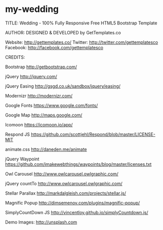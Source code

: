 # my-wedding

TITLE:
Wedding - 100% Fully Responsive Free HTML5 Bootstrap Template

AUTHOR:
DESIGNED & DEVELOPED by GetTemplates.co

Website: http://gettemplates.co/
Twitter: http://twitter.com/gettemplatesco
Facebook: http://facebook.com/gettemplatesco

CREDITS:

Bootstrap
http://getbootstrap.com/

jQuery
http://jquery.com/

jQuery Easing
http://gsgd.co.uk/sandbox/jquery/easing/

Modernizr
http://modernizr.com/

Google Fonts
https://www.google.com/fonts/

Google Map
http://maps.google.com/

Icomoon
https://icomoon.io/app/

Respond JS
https://github.com/scottjehl/Respond/blob/master/LICENSE-MIT

animate.css
http://daneden.me/animate

jQuery Waypoint
https://github.com/imakewebthings/waypoints/blog/master/licenses.txt

Owl Carousel
http://www.owlcarousel.owlgraphic.com/

jQuery countTo
http://www.owlcarousel.owlgraphic.com/

Stellar Parallax
http://markdalgleish.com/projects/stellar.js/

Magnific Popup
http://dimsemenov.com/plugins/magnific-popup/

SimplyCountDown JS
http://vincentloy.github.io/simplyCountdown.js/

Demo Images:
http://unsplash.com
